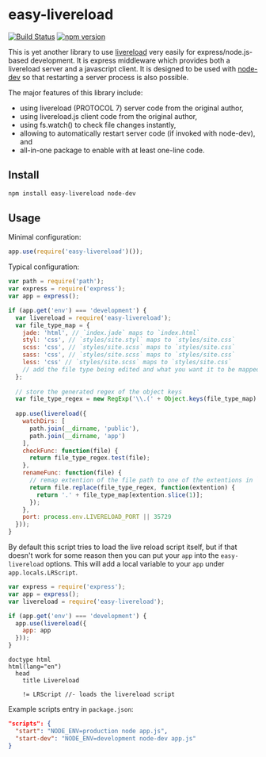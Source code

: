 easy-livereload
===============

[![Build Status](https://travis-ci.org/dai-shi/easy-livereload.svg?branch=master)](https://travis-ci.org/dai-shi/easy-livereload)
[![npm version](https://badge.fury.io/js/easy-livereload.svg)](https://badge.fury.io/js/easy-livereload)

This is yet another library to use [livereload](http://livereload.com/)
very easily for express/node.js-based development.
It is express middleware which provides both
a livereload server and a javascript client.
It is designed to be used with
[node-dev](https://www.npmjs.com/package/node-dev)
so that restarting a server process is also possible.

The major features of this library include:

- using livereload (PROTOCOL 7) server code from the original author,
- using livereload.js client code from the original author,
- using fs.watch() to check file changes instantly,
- allowing to automatically restart server code (if invoked with node-dev), and
- all-in-one package to enable with at least one-line code.

Install
-------

```bash
npm install easy-livereload node-dev
```

Usage
-----

Minimal configuration:

```js
app.use(require('easy-livereload')());
```

Typical configuration:

```js
var path = require('path');
var express = require('express');
var app = express();

if (app.get('env') === 'development') {
  var livereload = require('easy-livereload');
  var file_type_map = {
    jade: 'html', // `index.jade` maps to `index.html`
    styl: 'css', // `styles/site.styl` maps to `styles/site.css`
    scss: 'css', // `styles/site.scss` maps to `styles/site.css`
    sass: 'css', // `styles/site.scss` maps to `styles/site.css`
    less: 'css' // `styles/site.scss` maps to `styles/site.css`
    // add the file type being edited and what you want it to be mapped to.
  };
  
  // store the generated regex of the object keys
  var file_type_regex = new RegExp('\\.(' + Object.keys(file_type_map).join('|') + ')$');
  
  app.use(livereload({
    watchDirs: [
      path.join(__dirname, 'public'),
      path.join(__dirname, 'app')
    ],
    checkFunc: function(file) {
      return file_type_regex.test(file);
    },
    renameFunc: function(file) {
      // remap extention of the file path to one of the extentions in `file_type_map`
      return file.replace(file_type_regex, function(extention) {
        return '.' + file_type_map[extention.slice(1)];
      });
    },
    port: process.env.LIVERELOAD_PORT || 35729
  }));
}
```

By default this script tries to load the live reload script itself,
but if that doesn't work for some reason then you can put your `app`
into the `easy-livereload` options.
This will add a local variable to your `app` under `app.locals.LRScript`.

```js
var express = require('express');
var app = express();
var livereload = require('easy-livereload');

if (app.get('env') === 'development') {
  app.use(livereload({
    app: app
  }));
}
```

```jade
doctype html
html(lang="en")
  head
    title Livereload
    
    != LRScript //- loads the livereload script
```


Example scripts entry in `package.json`:

```json
"scripts": {
  "start": "NODE_ENV=production node app.js",
  "start-dev": "NODE_ENV=development node-dev app.js"
}
```
